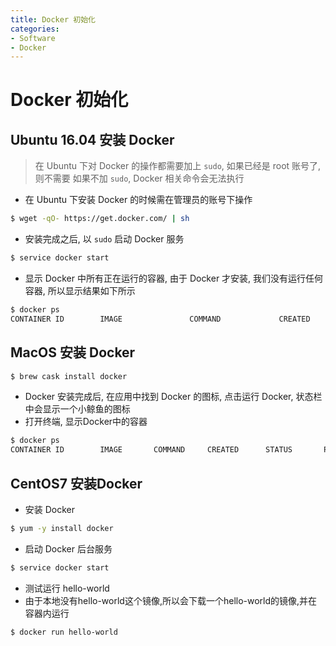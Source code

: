 ```yaml
---
title: Docker 初始化
categories:
- Software
- Docker
---
```

# Docker 初始化

##  Ubuntu 16.04 安装 Docker

>  在 Ubuntu 下对 Docker 的操作都需要加上 `sudo`, 如果已经是 root 账号了, 则不需要
> 如果不加 `sudo`, Docker 相关命令会无法执行

- 在 Ubuntu 下安装 Docker 的时候需在管理员的账号下操作

```bash
$ wget -qO- https://get.docker.com/ | sh
```

- 安装完成之后, 以 `sudo` 启动 Docker 服务

```bash
$ service docker start
```

- 显示 Docker 中所有正在运行的容器, 由于 Docker 才安装, 我们没有运行任何容器, 所以显示结果如下所示

```bash
$ docker ps
CONTAINER ID        IMAGE               COMMAND             CREATED             STATUS              PORTS       NAMES
```

##  MacOS 安装 Docker

```bash
$ brew cask install docker
```

- Docker 安装完成后, 在应用中找到 Docker 的图标, 点击运行 Docker, 状态栏中会显示一个小鲸鱼的图标
- 打开终端, 显示Docker中的容器

```bash
$ docker ps
CONTAINER ID        IMAGE       COMMAND     CREATED      STATUS       PORTS      NAMES
```

## CentOS7 安装Docker

- 安装 Docker

```bash
$ yum -y install docker
```

- 启动 Docker 后台服务

```bash
$ service docker start
```

- 测试运行 hello-world
- 由于本地没有hello-world这个镜像,所以会下载一个hello-world的镜像,并在容器内运行

```bash
$ docker run hello-world
```

